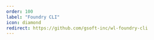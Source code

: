 ```yaml
---
order: 100
label: "Foundry CLI"
icon: diamond
redirect: https://github.com/gsoft-inc/wl-foundry-cli
---
```

